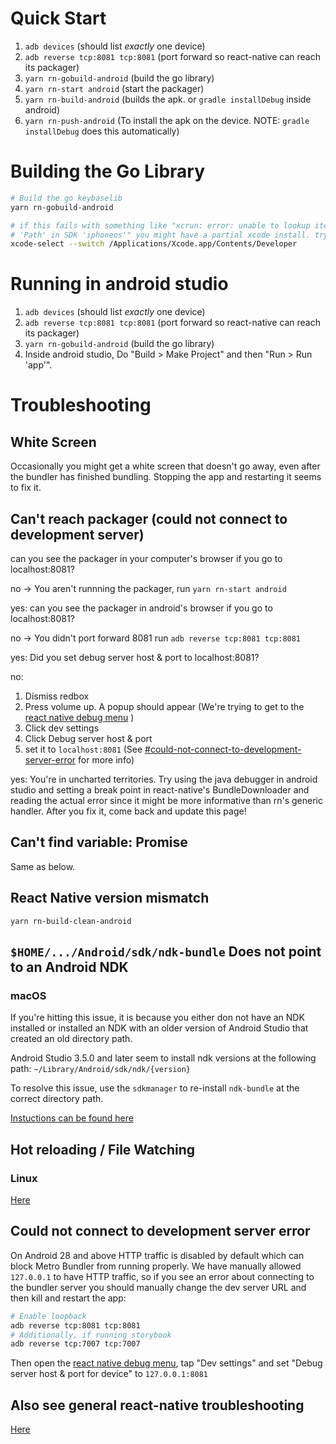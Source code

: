 # Quick Start

1. `adb devices` (should list *exactly* one device) 
1. `adb reverse tcp:8081 tcp:8081` (port forward so react-native can reach its packager)
1. `yarn rn-gobuild-android`  (build the go library)
1. `yarn rn-start android` (start the packager)
1. `yarn rn-build-android` (builds the apk. or `gradle installDebug` inside android)
1. `yarn rn-push-android` (To install the apk on the device. NOTE: `gradle installDebug` does this automatically)

# Building the Go Library

```sh
# Build the go keybaselib
yarn rn-gobuild-android

# if this fails with something like "xcrun: error: unable to lookup item
# 'Path' in SDK 'iphoneos'" you might have a partial xcode install. try
xcode-select --switch /Applications/Xcode.app/Contents/Developer
```

# Running in android studio

1. `adb devices` (should list *exactly* one device) 
1. `adb reverse tcp:8081 tcp:8081` (port forward so react-native can reach its packager)
1. `yarn rn-gobuild-android`  (build the go library)
1.  Inside android studio, Do "Build > Make Project" and then "Run > Run 'app'".

# Troubleshooting

## White Screen
Occasionally you might get a white screen that doesn't go away, even
after the bundler has finished bundling. Stopping the app and
restarting it seems to fix it.

## Can't reach packager (could not connect to development server)

can you see the packager in your computer's browser if you go to localhost:8081?

no -> You aren't runnning the packager, run `yarn rn-start android`

yes:
  can you see the packager in android's browser if you go to localhost:8081?

no -> You didn't port forward 8081 run `adb reverse tcp:8081 tcp:8081`

yes:
  Did you set debug server host & port to localhost:8081?

  no:

1. Dismiss redbox
1. Press volume up. A popup should appear (We're trying to get to the [react native debug menu](https://facebook.github.io/react-native/docs/debugging.html#accessing-the-in-app-developer-menu)
)
1. Click dev settings
1. Click Debug server host & port
1. set it to `localhost:8081` (See [#could-not-connect-to-development-server-error](running.md#could-not-connect-to-development-server-error) for more info)

  yes:
    You're in uncharted territories. Try using the java debugger in android studio and setting a break point in react-native's BundleDownloader and reading the actual error since it might be more informative than rn's generic handler. After you fix it, come back and update this page!

## Can't find variable: Promise

Same as below.


## React Native version mismatch


`yarn rn-build-clean-android`


## `$HOME/.../Android/sdk/ndk-bundle` Does not point to an Android NDK

### macOS

If you're hitting this issue, it is because you either don not have an NDK installed or installed an NDK with an older version of Android Studio that created an old directory path.

Android Studio 3.5.0 and later seem to install ndk versions at the following path: `~/Library/Android/sdk/ndk/{version}`

To resolve this issue, use the `sdkmanager` to re-install `ndk-bundle` at the correct directory path. 

[Instuctions can be found here](./setup.md)

## Hot reloading / File Watching

### Linux
[Here](../linux-dev.md#troubleshooting)

## Could not connect to development server error

On Android 28 and above HTTP traffic is disabled by default which can block
Metro Bundler from running properly. We have manually allowed `127.0.0.1` to
have HTTP traffic, so if you see an error about connecting to the bundler
server you should manually change the dev server URL and then kill and restart
the app:

```sh
# Enable loopback
adb reverse tcp:8081 tcp:8081
# Additionally, if running storybook
adb reverse tcp:7007 tcp:7007
```

Then open the [react native debug
menu](https://facebook.github.io/react-native/docs/debugging.html#accessing-the-in-app-developer-menu),
tap "Dev settings" and set "Debug server host & port for device" to
`127.0.0.1:8081`

## Also see general react-native troubleshooting
[Here](../react-native/troubleshooting.md)

